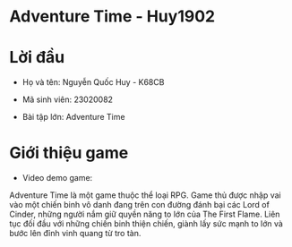 # Adventure Time - Huy1902

# Lời đầu

+ Họ và tên: Nguyễn Quốc Huy - K68CB

+ Mã sinh viên: 23020082

+ Bài tập lớn: Adventure Time 

# Giới thiệu game

- Video demo game:

Adventure Time là một game thuộc thể loại RPG. Game thủ được nhập vai vào một chiến binh vô danh đang trên con đường đánh bại các Lord of Cinder, những người nắm giữ quyền năng to lớn của The First Flame. Liên tục đối đầu với những chiến binh thiện chiến, giành lấy sức mạnh to lớn và bước lên đỉnh vinh quang từ tro tàn. 